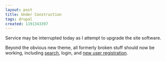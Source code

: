 ```yaml
---
layout: post
title: Under Construction
tags: drupal
created: 1191343397
---
```

Service may be interrupted today as I attempt to upgrade the site software.

Beyond the obvious new theme, all formerly broken stuff should now be working, including [search](/search), login, and [new user registration](/user/register).
